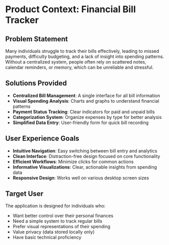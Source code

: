 # Product Context: Financial Bill Tracker

## Problem Statement
Many individuals struggle to track their bills effectively, leading to missed payments, difficulty budgeting, and a lack of insight into spending patterns. Without a centralized system, people often rely on scattered notes, calendar reminders, or memory, which can be unreliable and stressful.

## Solutions Provided
- **Centralized Bill Management**: A single interface for all bill information
- **Visual Spending Analysis**: Charts and graphs to understand financial patterns
- **Payment Status Tracking**: Clear indicators for paid and unpaid bills
- **Categorization System**: Organize expenses by type for better analysis
- **Simplified Data Entry**: User-friendly form for quick bill recording

## User Experience Goals
- **Intuitive Navigation**: Easy switching between bill entry and analytics
- **Clean Interface**: Distraction-free design focused on core functionality
- **Efficient Workflows**: Minimize clicks for common actions
- **Informative Visualizations**: Clear, actionable insights from spending data
- **Responsive Design**: Works well on various desktop screen sizes

## Target User
The application is designed for individuals who:
- Want better control over their personal finances
- Need a simple system to track regular bills
- Prefer visual representations of their spending
- Value privacy (data stored locally only)
- Have basic technical proficiency
